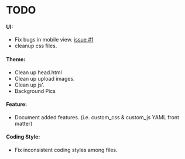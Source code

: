 # TODO

#### UI:
  - Fix bugs in mobile view. [issue #1](https://github.com/SLiNv/SLiNv.github.io/issues/1)
  - cleanup css files.

#### Theme:
  - Clean up head.html
  - Clean up upload images.
  - Clean up js'.
  - Background Pics

#### Feature:
  - Document added features. (i.e. custom_css & custom_js YAML front matter)

#### Coding Style:
  - Fix inconsistent coding styles among files.